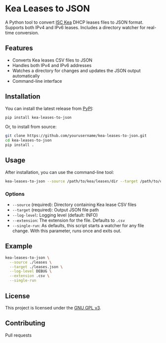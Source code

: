 # Kea Leases to JSON

A Python tool to convert [ISC Kea](https://kea.readthedocs.io/) DHCP leases files to JSON format.  
Supports both IPv4 and IPv6 leases. Includes a directory watcher for real-time conversion.

## Features

- Converts Kea leases CSV files to JSON
- Handles both IPv4 and IPv6 addresses
- Watches a directory for changes and updates the JSON output automatically
- Command-line interface

## Installation

You can install the latest release from [PyPI](https://pypi.org/project/kea-leases-to-json/):

```bash
pip install kea-leases-to-json
```

Or, to install from source:

```bash
git clone https://github.com/yourusername/kea-leases-to-json.git
cd kea-leases-to-json
pip install .
```

## Usage

After installation, you can use the command-line tool:

```bash
kea-leases-to-json --source /path/to/kea/leases/dir --target /path/to/output.json
```

### Options

- `--source` (required): Directory containing Kea lease CSV files
- `--target` (required): Output JSON file path
- `--log-level`: Logging level (default: INFO)
- `--extension`: The extension for the file. Defaults to `.csv` 
- `--single-run`: As defaults, this script starts a watcher for any file change. With this parameter, runs once and exits out.

## Example

```bash
kea-leases-to-json \
  --source ./leases \
  --target ./leases.json \
  --log-level DEBUG \
  --extension .csv \
  --single-run
```

## License

This project is licensed under the [GNU GPL v3](LICENSE).

## Contributing

Pull requests